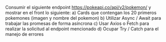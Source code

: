 Consumir el siguiente endpoint https://pokeapi.co/api/v2/pokemon/ y mostrar en
el front lo siguiente:
a) Cards que contengan los 20 primeros pokemones (imagen y nombre del pokemon)
b) Utilizar Async / Await para trabajar las promesas de forma asíncrona
c) Usar Axios o Fetch para realizar la solicitud al endpoint mencionado
d) Ocupar Try / Catch para el manejo de errores